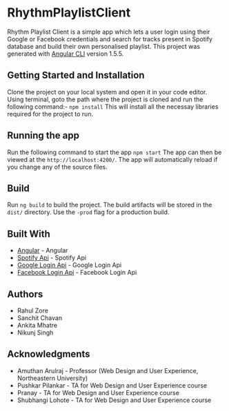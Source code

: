 # RhythmPlaylistClient

Rhythm Playlist Client is a simple app which lets a user login using their Google or Facebook credentials and search for tracks present in Spotify database and build their own personalised playlist.
This project was generated with [Angular CLI](https://github.com/angular/angular-cli) version 1.5.5.


## Getting Started and Installation

Clone the project on your local system and open it in your code editor.
Using terminal, goto the path where the project is cloned and run the following command:-
`npm install`
This will install all the necessay libraries required for the project to run.

## Running the app
Run the following command to start the app
`npm start`
The app can then be viewed at the `http://localhost:4200/`. The app will automatically reload if you change any of the source files.

## Build

Run `ng build` to build the project. The build artifacts will be stored in the `dist/` directory. Use the `-prod` flag for a production build.

## Built With

- [Angular](https://angular.io/) - Angular
- [Spotify Api](https://developer.spotify.com/web-api/) - Spotify Api
- [Google Login Api](https://developers.google.com/apis-explorer/#p/) - Google Login Api
- [Facebook Login Api](https://developers.facebook.com/) - Facebook Login Api

## Authors

- Rahul Zore
- Sanchit Chavan
- Ankita Mhatre
- Nikunj Singh

## Acknowledgments

- Amuthan Arulraj - Professor (Web Design and User Experience, Northeastern University)
- Pushkar Pilankar - TA for Web Design and User Experience course
- Pranay - TA for Web Design and User Experience course
- Shubhangi Lohote - TA for Web Design and User Experience course

